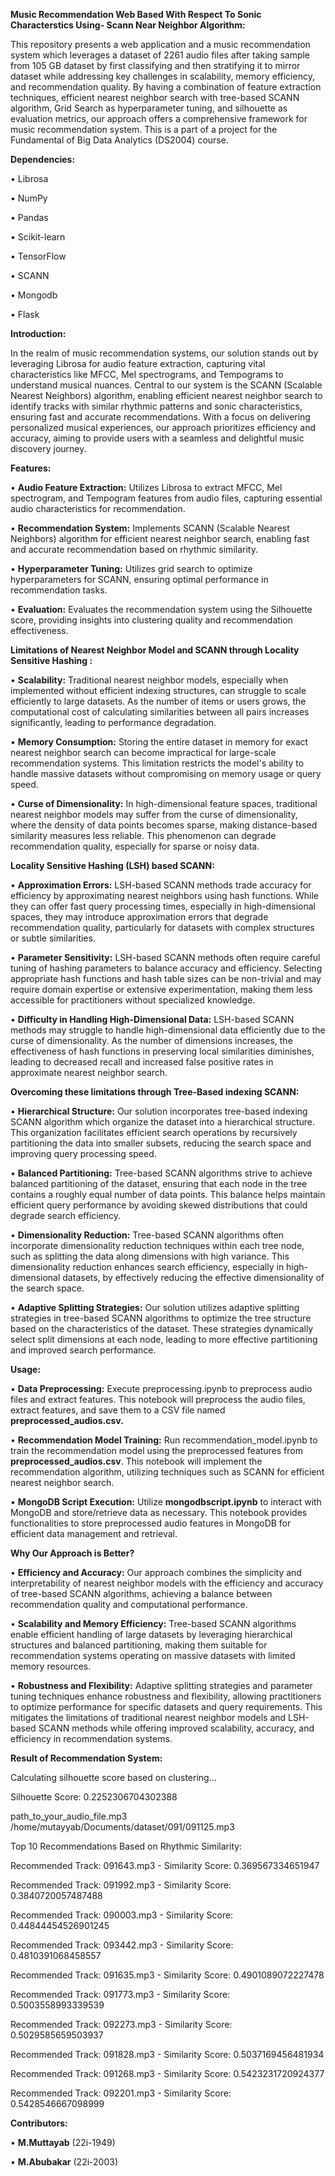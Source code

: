 **Music Recommendation Web Based With Respect To Sonic Characterstics Using- Scann Near Neighbor Algorithm:**


This repository presents a web application and a music recommendation system which leverages a dataset of 2261 audio files after taking sample from 105 GB dataset by first classifying and then stratifying it to mirror dataset while addressing key challenges in scalability, memory efficiency, and recommendation quality. By having a combination of feature extraction techniques, efficient nearest neighbor search with tree-based SCANN algorithm, Grid Search as hyperparameter tuning, and silhouette as evaluation metrics, our approach offers a comprehensive framework for music recommendation system. This is a part of a project for the Fundamental of Big Data Analytics (DS2004) course.



**Dependencies:**


•	Librosa

•	NumPy

•	Pandas

•	Scikit-learn

•	TensorFlow

•	SCANN

•	Mongodb

•	Flask



**Introduction:**


In the realm of music recommendation systems, our solution stands out by leveraging Librosa for audio feature extraction, capturing vital characteristics like MFCC, Mel spectrograms, and Tempograms to understand musical nuances. Central to our system is the SCANN (Scalable Nearest Neighbors) algorithm, enabling efficient nearest neighbor search to identify tracks with similar rhythmic patterns and sonic characteristics, ensuring fast and accurate recommendations. With a focus on delivering personalized musical experiences, our approach prioritizes efficiency and accuracy, aiming to provide users with a seamless and delightful music discovery journey.



**Features:**

•	**Audio Feature Extraction:** Utilizes Librosa to extract MFCC, Mel spectrogram, and Tempogram features from audio files, capturing essential audio characteristics for recommendation.

•	**Recommendation System:** Implements SCANN (Scalable Nearest Neighbors) algorithm for efficient nearest neighbor search, enabling fast and accurate recommendation based on rhythmic similarity.

•	**Hyperparameter Tuning:** Utilizes grid search to optimize hyperparameters for SCANN, ensuring optimal performance in recommendation tasks.

•	**Evaluation:** Evaluates the recommendation system using the Silhouette score, providing insights into clustering quality and recommendation effectiveness.



**Limitations of Nearest Neighbor Model and SCANN through Locality Sensitive Hashing :**

•	**Scalability:**
Traditional nearest neighbor models, especially when implemented without efficient indexing structures, can struggle to scale efficiently to large datasets. As the number of items or users grows, the computational cost of calculating similarities between all pairs increases significantly, leading to performance degradation.

•	**Memory Consumption:** 
Storing the entire dataset in memory for exact nearest neighbor search can become impractical for large-scale recommendation systems. This limitation restricts the model's ability to handle massive datasets without compromising on memory usage or query speed.

•	**Curse of Dimensionality:**
In high-dimensional feature spaces, traditional nearest neighbor models may suffer from the curse of dimensionality, where the density of data points becomes sparse, making distance-based similarity measures less reliable. This phenomenon can degrade recommendation quality, especially for sparse or noisy data.



**Locality Sensitive Hashing (LSH) based SCANN:**

•	**Approximation Errors:** 
LSH-based SCANN methods trade accuracy for efficiency by approximating nearest neighbors using hash functions. While they can offer fast query processing times, especially in high-dimensional spaces, they may introduce approximation errors that degrade recommendation quality, particularly for datasets with complex structures or subtle similarities.

•	**Parameter Sensitivity:**
LSH-based SCANN methods often require careful tuning of hashing parameters to balance accuracy and efficiency. Selecting appropriate hash functions and hash table sizes can be non-trivial and may require domain expertise or extensive experimentation, making them less accessible for practitioners without specialized knowledge.

•	**Difficulty in Handling High-Dimensional Data:** LSH-based SCANN methods may struggle to handle high-dimensional data efficiently due to the curse of dimensionality. As the number of dimensions increases, the effectiveness of hash functions in preserving local similarities diminishes, leading to decreased recall and increased false positive rates in approximate nearest neighbor search.



**Overcoming these limitations through Tree-Based indexing SCANN:**

•	**Hierarchical Structure:**
Our solution incorporates tree-based indexing SCANN algorithm which organize the dataset into a hierarchical structure. This organization facilitates efficient search operations by recursively partitioning the data into smaller subsets, reducing the search space and improving query processing speed.

•	**Balanced Partitioning:** 
Tree-based SCANN algorithms strive to achieve balanced partitioning of the dataset, ensuring that each node in the tree contains a roughly equal number of data points. This balance helps maintain efficient query performance by avoiding skewed distributions that could degrade search efficiency.

•	**Dimensionality Reduction:**
Tree-based SCANN algorithms often incorporate dimensionality reduction techniques within each tree node, such as splitting the data along dimensions with high variance. This dimensionality reduction enhances search efficiency, especially in high-dimensional datasets, by effectively reducing the effective dimensionality of the search space.

•	**Adaptive Splitting Strategies:** 
Our solution utilizes adaptive splitting strategies in tree-based SCANN algorithms to optimize the tree structure based on the characteristics of the dataset. These strategies dynamically select split dimensions at each node, leading to more effective partitioning and improved search performance.



**Usage:**

•	**Data Preprocessing:**
Execute preprocessing.ipynb to preprocess audio files and extract features. This notebook will preprocess the audio files, extract features, and save them to a CSV file named **preprocessed_audios.csv.**

•	**Recommendation Model Training:**
Run recommendation_model.ipynb to train the recommendation model using the preprocessed features from **preprocessed_audios.csv**. This notebook will implement the recommendation algorithm, utilizing techniques such as SCANN for efficient nearest neighbor search.

•	**MongoDB Script Execution:**
Utilize **mongodbscript.ipynb** to interact with MongoDB and store/retrieve data as necessary. This notebook provides functionalities to store preprocessed audio features in MongoDB for efficient data management and retrieval.



**Why Our Approach is Better?**

•	**Efficiency and Accuracy:**
Our approach combines the simplicity and interpretability of nearest neighbor models with the efficiency and accuracy of tree-based SCANN algorithms, achieving a balance between recommendation quality and computational performance.

•	**Scalability and Memory Efficiency:**
Tree-based SCANN algorithms enable efficient handling of large datasets by leveraging hierarchical structures and balanced partitioning, making them suitable for recommendation systems operating on massive datasets with limited memory resources.

•	**Robustness and Flexibility:** 
Adaptive splitting strategies and parameter tuning techniques enhance robustness and flexibility, allowing practitioners to optimize performance for specific datasets and query requirements. This mitigates the limitations of traditional nearest neighbor models and LSH-based SCANN methods while offering improved scalability, accuracy, and efficiency in recommendation systems.



**Result of Recommendation System:**

Calculating silhouette score based on clustering...

Silhouette Score: 0.2252306704302388

 
path_to_your_audio_file.mp3 /home/mutayyab/Documents/dataset/091/091125.mp3

 
Top 10 Recommendations Based on Rhythmic Similarity:

 
Recommended Track: 091643.mp3 - Similarity Score: 0.369567334651947

Recommended Track: 091992.mp3 - Similarity Score: 0.3840720057487488

Recommended Track: 090003.mp3 - Similarity Score: 0.44844454526901245

Recommended Track: 093442.mp3 - Similarity Score: 0.4810391068458557

Recommended Track: 091635.mp3 - Similarity Score: 0.4901089072227478

Recommended Track: 091773.mp3 - Similarity Score: 0.5003558993339539

Recommended Track: 092273.mp3 - Similarity Score: 0.5029585659503937

Recommended Track: 091828.mp3 - Similarity Score: 0.5037169456481934

Recommended Track: 091268.mp3 - Similarity Score: 0.5423231720924377

Recommended Track: 092201.mp3 - Similarity Score: 0.5428546667098999



**Contributors:**

•	**M.Muttayab** (22i-1949)

•	**M.Abubakar** (22i-2003)
